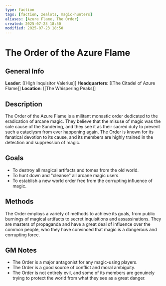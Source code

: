 ```yaml
---
type: faction
tags: [faction, zealots, magic-hunters]
aliases: [Azure Flame, The Order]
created: 2025-07-23 18:50
modified: 2025-07-23 18:50
---
```

# The Order of the Azure Flame

## General Info
**Leader**: [[High Inquisitor Valerius]]
**Headquarters**: [[The Citadel of Azure Flame]]
**Location**: [[The Whispering Peaks]]

## Description
The Order of the Azure Flame is a militant monastic order dedicated to the eradication of arcane magic. They believe that the misuse of magic was the sole cause of the Sundering, and they see it as their sacred duty to prevent such a cataclysm from ever happening again. The Order is known for its fanatical devotion to its cause, and its members are highly trained in the detection and suppression of magic.

## Goals
- To destroy all magical artifacts and tomes from the old world.
- To hunt down and "cleanse" all arcane magic users.
- To establish a new world order free from the corrupting influence of magic.

## Methods
The Order employs a variety of methods to achieve its goals, from public burnings of magical artifacts to secret inquisitions and assassinations. They are masters of propaganda and have a great deal of influence over the common people, who they have convinced that magic is a dangerous and corrupting force.

## GM Notes
- The Order is a major antagonist for any magic-using players.
- The Order is a good source of conflict and moral ambiguity.
- The Order is not entirely evil, and some of its members are genuinely trying to protect the world from what they see as a great danger.